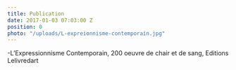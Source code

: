```yaml
---
title: Publication
date: 2017-01-03 07:03:00 Z
position: 0
photo: "/uploads/L-expreionnisme-contemporain.jpg"
---
```


-L’Expressionnisme Contemporain, 200 oeuvre de chair et de sang, Editions Lelivredart

